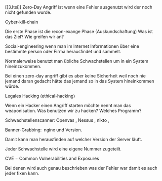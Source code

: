 [[3.Itsi]]
Zero-Day Angriff ist wenn eine Fehler ausgenutzt wird der noch nicht gefunden wurde.

Cyber-kill-chain 

Die erste Phase ist die recon-exange Phase (Auskundschaftung) Was ist das Ziel? Wie greifen wir an?

Social-engineering wenn man im Internet Informationen über eine bestimmte person oder Firma herausfindet und sammelt.

Normalerweise benutzt man übliche Schwachstellen um in ein System hineinzukommen.

Bei einen zero-day angriff gibt es aber keine Sicherheit weil noch nie jemand daran gedacht hätte das jemand so in das System hineinkommen würde.

Legales Hacking (ethical-hacking)

Wenn ein Hacker einen Angriff starten möchte nennt man das weaponisation. Was benutzen wir zu hacken? Welches Programm?

Schwachstellenscanner: Openvas , Nessus , nikto ,

Banner-Grabbing:  nginx und Version.

Damit kann man herausfinden auf welcher Version der Server läuft.

Jeder Schwachstelle wird eine eigene Nummer zugeteilt.

CVE = Common Vulnerabilities and Exposures

Bei denen wird auch genau beschrieben was der Fehler war damit es auch jeder fixen kann.
